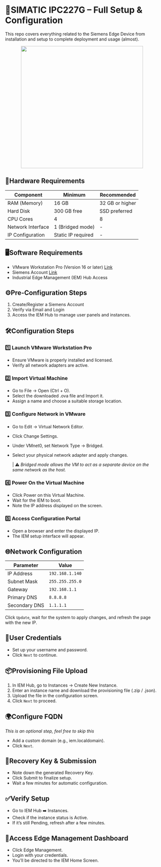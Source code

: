 #  📘SIMATIC IPC227G – Full Setup & Configuration
This repo covers everything related to the Siemens Edge Device from installation and setup to complete deployment and usage (almost).

<p align="center">
  <img src="assets/image.png" width="400">
</p>


## 🧰Hardware Requirements

| Component | Minimum | Recommended |
|-----------|-----------|-----------|
| RAM (Memory) | 16 GB | 32 GB or higher |
| Hard Disk | 300 GB free | SSD preferred |
| CPU Cores | 4 | 8 |
| Network Interface | 1 (Bridged mode) | - |
| IP Configuration | Static IP required | - |

## 🖥️Software Requirements
- VMware Workstation Pro (Version 16 or later) [Link](https://www.vmware.com/products/desktop-hypervisor/workstation-and-fusion)
- Siemens Account [Link](https://www.siemens.com/global/en.html)
- Industrial Edge Management (IEM) Hub Access

## ⚙️Pre-Configuration Steps
1) Create/Register a Siemens Account
2) Verify via Email and Login
3) Access the IEM Hub to manage user panels and instances.

## 🛠️Configuration Steps
### 1️⃣ Launch VMware Workstation Pro
- Ensure VMware is properly installed and licensed.
- Verify all network adapters are active.

### 2️⃣ Import Virtual Machine
- Go to File → Open (Ctrl + O).
- Select the downloaded .ova file and Import it.
- Assign a name and choose a suitable storage location.

### 3️⃣ Configure Network in VMware
- Go to Edit → Virtual Network Editor.
- Click Change Settings.
- Under VMnet0, set Network Type → Bridged.
- Select your physical network adapter and apply changes.

  | ⚠️ _Bridged mode allows the VM to act as a separate device on the same network as the host._

### 4️⃣ Power On the Virtual Machine
- Click Power on this Virtual Machine.
- Wait for the IEM to boot.
- Note the IP address displayed on the screen.

### 5️⃣ Access Configuration Portal
- Open a browser and enter the displayed IP.
- The IEM setup interface will appear.

## 🌐Network Configuration

| Parameter | Value |
|-----------|-----------|
| IP Address | `192.168.1.140` |
| Subnet Mask | `255.255.255.0` | 
| Gateway | `192.168.1.1` |
| Primary DNS | `8.8.8.8` |
| Secondary DNS | `1.1.1.1` |

Click `Update`, wait for the system to apply changes, and refresh the page with the new IP.

## 🔑User Credentials
- Set up your username and password.
- Click `Next` to continue.

## 📦Provisioning File Upload

1) In IEM Hub, go to Instances → Create New Instance.
2) Enter an instance name and download the provisioning file (.zip / .json).
3) Upload the file in the configuration screen.
4) Click `Next` to proceed.

## 🌍Configure FQDN
_This is an optional step, feel free to skip this_
- Add a custom domain (e.g., iem.localdomain).
- Click `Next`.

## 🧾Recovery Key & Submission

- Note down the generated Recovery Key.
- Click Submit to finalize setup.
- Wait a few minutes for automatic configuration.

## ✅Verify Setup
- Go to IEM Hub ➡️ Instances.
- Check if the instance status is Active.
- If it’s still Pending, refresh after a few minutes.

## 📂Access Edge Management Dashboard
- Click Edge Management.
- Login with your credentials.
- You’ll be directed to the IEM Home Screen.
